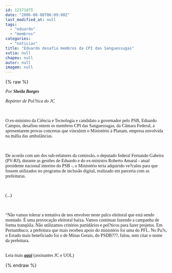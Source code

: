 ```yaml
---
id: 12371875
date: "2006-08-08T06:09:00Z"
last_modified_at: null
tags:
  - "eduardo"
  - "membros"
categories:
  - "noticias"
title: "Eduardo desafia membros da CPI das Sanguessugas"
sutia: null
chapeu: null
autor: null
imagem: null
---
```

{% raw %}
<p><DIV><FONT face=Verdana><EM>Por <STRONG>Sheila Borges</STRONG></EM></FONT></DIV></p>
<p><DIV><FONT face=Verdana><EM>Repórter de Pol?tica do JC</EM></FONT></DIV></p>
<p><DIV><FONT face=Verdana></FONT>&nbsp;</DIV></p>
<p><DIV><FONT face=Verdana>O ex-ministro da Ciência e Tecnologia e candidato a governador pelo PSB, Eduardo Campos, desafiou ontem os membros CPI das Sanguessugas, da Câmara Federal, a apresentarem provas concretas que vinculem o Ministério à Planam, empresa envolvida na máfia das ambulâncias. </FONT></DIV></p>
<p><DIV><FONT face=Verdana></FONT>&nbsp;</DIV></p>
<p><DIV><FONT face=Verdana>De acordo com um dos sub-relatores da comissão, o deputado federal Fernando Gabeira (PV-RJ), durante as gestões de Eduardo e do ex-ministro Roberto Amaral - atual presidente nacional interino do PSB -, o Ministério teria adquirido ve?culos para que fossem utilizados no programa de inclusão digital, realizado em parceria com as prefeituras.</FONT></DIV></p>
<p><DIV><FONT face=Verdana>&nbsp;</DIV></FONT></p>
<p><DIV><FONT face=Verdana>(...)</FONT></DIV></p>
<p><DIV><FONT face=Verdana></FONT>&nbsp;</DIV></p>
<p><DIV><FONT face=Verdana>“Não vamos tolerar a tentativa de nos envolver neste palco eleitoral que está sendo montado. É uma provocação eleitoral baixa. Vamos continuar fazendo a campanha de forma tranqüila. Não utilizamos critérios partidários e pol?ticos para fazer projetos. Em Pernambuco, a prefeitura que mais recebeu apoio do ministério foi uma do PFL. No Pa?s, o Estado mais beneficiado foi o de Minas Gerais, do PSDB???, falou, sem citar o nome da prefeitura.</FONT></DIV></p>
<p><DIV><FONT face=Verdana><BR>Leia mais <STRONG><EM><A href=\"https://jc3.uol.com.br/jornal/2006/08/07/not_195585.php\" target=_blank>aqui</A></EM></STRONG> (assinantes JC e UOL)</FONT></DIV> </p>
{% endraw %}